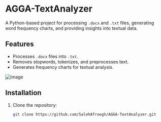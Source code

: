 
# AGGA-TextAnalyzer

A Python-based project for processing `.docx` and `.txt` files, generating word frequency charts, and providing insights into textual data.

## Features
- Processes `.docx` files into `.txt`.
- Removes stopwords, tokenizes, and preprocesses text.
- Generates frequency charts for textual analysis.


![image](https://github.com/user-attachments/assets/dd631b54-a9d1-467e-ac45-bb4db8bd9adb)


## Installation
1. Clone the repository:
   ```bash
   git clone https://github.com/SalehAfroogh/AGGA-TextAnalyzer.git

